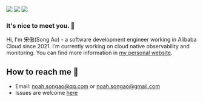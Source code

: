 ![](https://img.shields.io/static/v1?label=Turing%20test&message=passed&color=success&style=for-the-badge)
![](https://img.shields.io/static/v1?label=uptime&message=25%20years&color=blueviolet&style=for-the-badge)
![](https://img.shields.io/static/v1?label=poweredby&message=oxygen&color=blue&style=for-the-badge)
### It's nice to meet you. 👋
Hi, I'm 宋傲(Song Ao) - a software development engineer working in Alibaba Cloud since 2021. I’m currently working on cloud native observability and monitoring. You can find more information in [my personal website](http://www.satjd.xyz).

## How to reach me 💬
- Email: [noah.songao@qq.com](mailto:noah.songao@qq.com) or [noah.songao@gmail.com](mailto:noah.songao@gmail.com)
- Issues are welcome [here](https://github.com/satjd/satjd/issues)

<!--
**satjd/satjd** is a ✨ _special_ ✨ repository because its `README.md` (this file) appears on your GitHub profile.

Here are some ideas to get you started:

- 🔭 I’m currently working on ...
- 🌱 I’m currently learning ...
- 👯 I’m looking to collaborate on ...
- 🤔 I’m looking for help with ...
- 💬 Ask me about ...
- 📫 How to reach me: ...
- 😄 Pronouns: ...
- ⚡ Fun fact: ...
-->
